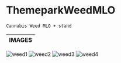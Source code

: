 # ThemeparkWeedMLO

```yarn
Cannabis Weed MLO + stand
```


|IMAGES|
|---|
![weed1](https://github.com/user-attachments/assets/818b2fd6-ad75-4bf1-a5e2-cd56c992a63a)
![weed2](https://github.com/user-attachments/assets/e961377b-4f89-4bb3-89be-86e262a7ab08)
![weed3](https://github.com/user-attachments/assets/bd7039ec-f303-4fb1-bcca-9973b54bec1a)
![weed4](https://github.com/user-attachments/assets/49e04f2b-6d4b-4a29-85e5-db4e305defb9)
